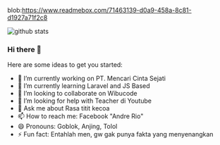 blob:https://www.readmebox.com/71463139-d0a9-458a-8c81-d1927a71f2c8

![github stats](https://github-readme-stats.vercel.app/api?username=andregans&show_icons=true&theme=synthwave)

### Hi there 👋
Here are some ideas to get you started:

- 🔭 I’m currently working on PT. Mencari Cinta Sejati
- 🌱 I’m currently learning Laravel and JS Based
- 👯 I’m looking to collaborate on Wibucode
- 🤔 I’m looking for help with Teacher di Youtube
- 💬 Ask me about Rasa titit kecoa
- 📫 How to reach me: Facebook "Andre Rio"
- 😄 Pronouns: Goblok, Anjing, Tolol
- ⚡ Fun fact: Entahlah men, gw gak punya fakta yang menyenangkan
